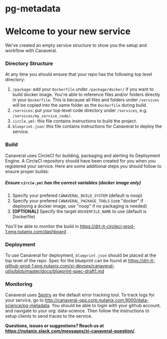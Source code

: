 # pg-metadata


# Welcome to your new service
We've created an empty service structure to show you the setup and workflow with Canaveral.

### Directory Structure
At any time you should ensure that your repo has the following top level directory:
  1. `/package`: add your `Dockerfile` under `/package/docker/` if you want to build docker image. You're able to reference files and/or folders directly in your `Dockerfile`. This is because all files and folders under `/services` will be copied into the same folder as the `Dockerfile` during build.
  2. `/services`: put your top-level code directory under `/services`, e.g. `/services/my_service_code/`. 
  3. `circle.yml`: this file contains instructions to build the project.
  4. `blueprint.json`: this file contains instructions for Canaveral to deploy the service.

### Build
Canaveral uses CircleCI for building, packaging and alerting its Deployment Engine. A CircleCI repository should have been created for you when you registered your service. Here are some additional steps you should follow to ensure proper builds:

##### Ensure `circle.yml` has the correct variables (docker image only)
  1. Specify your prefered `CANAVERAL_BUILD_SYSTEM` (default is noop)
  2. Specify your prefered `CANAVERAL_PACKAGE_TOOLS` (use "docker" if deploying a docker image, use "noop" if no packaging is needed)
  3. **[OPTIONAL]** Specify the target `DOCKERFILE_NAME` to use  (default is Dockerfile)

You'll be able to monitor the build in https://drt-it-circleci-prod-1.eng.nutanix.com/dashboard .

### Deployment
To use Canaveral for deployment, `blueprint.json` should be placed at the top level of the repo. Spec for the blueprint can be found at 
https://drt-it-github-prod-1.eng.nutanix.com/xi-devops/canaveral-utils/blob/master/docs/blueprint-spec-draft1.md

### Monitoring
Canaveral uses [Sentry](https://sentry.io/welcome/) as the default error tracking tool. To track logs for your service, go to http://canaveral-ops.corp.nutanix.com:9000/data-science/pg-metadata. You should be able to login with your github account, and navigate to your org: data-science. Then follow the instructions to setup clients to send traces to the service. 

__Questions, issues or suggestions? Reach us at https://nutanix.slack.com/messages/xi-canaveral-question/.__

